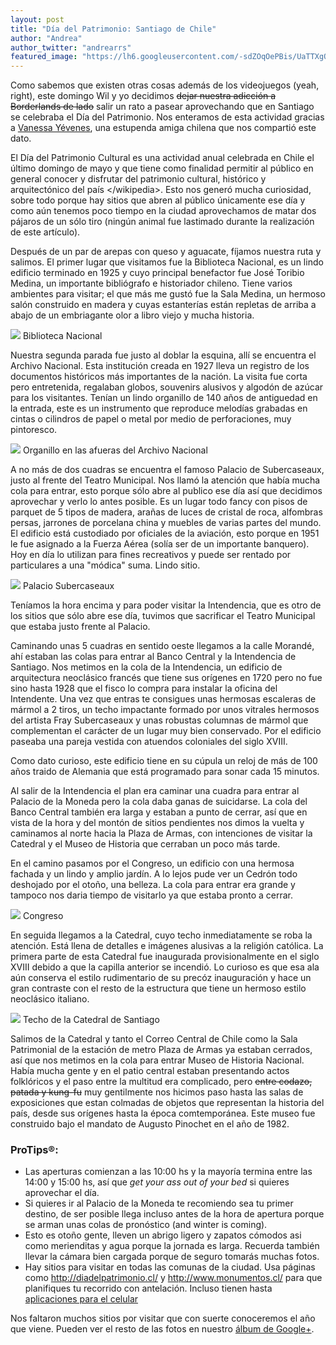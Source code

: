 ```yaml
---
layout: post
title: "Día del Patrimonio: Santiago de Chile"
author: "Andrea"
author_twitter: "andrearrs"
featured_image: "https://lh6.googleusercontent.com/-sdZOqOePBis/UaTTXgQ-HJI/AAAAAAAAALE/wqipPn80PRg/w816-h612-no/20130526_140214.jpg"
---
```


Como sabemos que existen otras cosas además de los videojuegos (yeah, right), este domingo Wil y yo decidimos
<strike>dejar nuestra adicción a Borderlands de lado</strike> salir un rato a pasear aprovechando que en Santiago se
celebraba el Día del Patrimonio. Nos enteramos de esta actividad gracias a <a href="http://twitter.com/vyevenes">Vanessa Yévenes</a>,
una estupenda amiga chilena que nos compartió este dato.
<!-- summary -->

El Día del Patrimonio Cultural es una actividad anual celebrada en Chile el último domingo de mayo y que tiene como finalidad
permitir al público en general conocer y disfrutar del patrimonio cultural, histórico y arquitectónico del país &lt;/wikipedia&gt;.
Esto nos generó mucha curiosidad, sobre todo porque hay sitios que abren al público únicamente ese día y como aún tenemos poco
tiempo en la ciudad aprovechamos de matar dos pájaros de un sólo tiro (ningún animal fue lastimado durante la realización de
este artículo).

Después de un par de arepas con queso y aguacate, fíjamos nuestra ruta y salimos. El primer lugar que visitamos fue la Biblioteca
Nacional, es un lindo edificio terminado en 1925 y cuyo principal benefactor fue José Toribio Medina, un importante bibliógrafo e historiador chileno. Tiene varios
ambientes para visitar; el que más me gustó fue la Sala Medina, un hermoso salón construido en madera y cuyas estanterías
están repletas de arriba a abajo de un embriagante olor a libro viejo y mucha historia.

<img id="biblioteca" src="https://lh6.googleusercontent.com/-L_hMeTf0XSI/UaTR2V4d15I/AAAAAAAAACQ/3aacy441t8E/w816-h612-no/20130526_114639.jpg" class="with-label">
<label for="biblioteca" class="image-description">Biblioteca Nacional</label>

Nuestra segunda parada fue justo al doblar la esquina, allí se encuentra el Archivo Nacional. Esta institución creada en
1927 lleva un registro de los documentos históricos más importantes de la nación. La visita fue corta pero
entretenida, regalaban globos, souvenirs alusivos y algodón de azúcar para los visitantes. Tenían un lindo organillo de 140 años de antiguedad
en la entrada, este es un instrumento que reproduce melodías grabadas en cintas o cilindros de papel o metal por medio de perforaciones, muy pintoresco.

<img id="organillo" src="https://lh5.googleusercontent.com/-Zu53-oNiCDU/UaTSiGLdcCI/AAAAAAAAADU/JOMul9dl45w/w816-h612-no/20130526_121855.jpg" class="with-label">
<label for="organillo" class="image-description">Organillo en las afueras del Archivo Nacional</label>


A no más de dos cuadras se encuentra el famoso Palacio de Subercaseaux, justo al frente del Teatro Municipal. Nos llamó
la atención que había mucha cola para entrar, esto porque sólo abre al publico ese día así que decidimos
aprovechar y verlo lo antes posible. Es un lugar todo fancy con pisos de parquet de 5 tipos de madera, arañas de luces
de cristal de roca, alfombras persas, jarrones de porcelana china y muebles de varias partes del mundo. El edificio está
custodiado por oficiales de la aviación, esto porque en 1951 le fue asignado a la Fuerza Aérea (solía
ser de un importante banquero). Hoy en día lo utilizan para fines recreativos y puede ser rentado por particulares a
una "módica" suma. Lindo sitio.

<img id="subercaseaux" src="https://lh3.googleusercontent.com/-hQ8eeTN1kes/UaTSskudAZI/AAAAAAAAADw/bCu86JLMEt8/w816-h612-no/20130526_122842.jpg" class="with-label">
<label for="subercaseaux" class="image-description">Palacio Subercaseaux</label>

Teníamos la hora encima y para poder visitar la Intendencia, que es otro de los sitios que sólo abre ese día, tuvimos que
sacrificar el Teatro Municipal que estaba justo frente al Palacio.

Caminando unas 5 cuadras en sentido oeste llegamos a la calle Morandé, ahí estaban las colas para entrar al Banco Central
y la Intendencia de Santiago. Nos metimos en la cola de la Intendencia, un edificio de arquitectura neoclásico francés
que tiene sus orígenes en 1720 pero no fue sino hasta 1928 que el fisco lo compra para instalar la oficina del Intendente.
Una vez que entras te consigues unas hermosas escaleras de mármol a 2 tiros, un techo impactante formado por unos vitrales
hermosos del artista Fray Subercaseaux y unas robustas columnas de mármol que complementan el carácter de un lugar muy bien
conservado. Por el edificio paseaba una pareja vestida con atuendos coloniales del siglo XVIII.

Como dato curioso, este edificio tiene en su cúpula un reloj de más de 100 años traido de Alemania que está programado
para sonar cada 15 minutos.

Al salir de la Intendencia el plan era caminar una cuadra para entrar al Palacio de la Moneda pero la cola daba ganas de
suicidarse. La cola del Banco Central también era larga y estaban a punto de cerrar, así que en vista de la hora y del
montón de sitios pendientes nos dimos la vuelta y caminamos al norte hacia la Plaza de Armas, con intenciones de visitar
la Catedral y el Museo de Historia que cerraban un poco más tarde.

En el camino pasamos por el Congreso, un edificio con una hermosa fachada y un lindo y amplio jardín. A lo lejos pude ver un
Cedrón todo deshojado por el otoño, una belleza. La cola para entrar era grande y tampoco nos daria tiempo de visitarlo
ya que estaba pronto a cerrar.

<img id="congreso" src="https://lh5.googleusercontent.com/-aQ_EQMxiekI/UaTWZwowoHI/AAAAAAAAAHE/BStgGlTd__g/w788-h591-no/20130526_144015.jpg" class="with-label">
<label for="congreso" class="image-description">Congreso</label>

En seguida llegamos a la Catedral, cuyo techo inmediatamente se roba la atención. Está llena de detalles e imágenes
alusivas a la religión católica. La primera parte de esta Catedral fue inaugurada provisionalmente
en el siglo XVIII debido a que la capilla anterior se incendió. Lo curioso es que esa ala aún conserva el estilo rudimentario
de su precóz inauguración y hace un gran contraste con el resto de la estructura que tiene un hermoso estilo neoclásico
italiano.

<img id="catedral" src="https://lh3.googleusercontent.com/-plrLrWWWsYU/UaTWxO2EiOI/AAAAAAAAAI8/jBoKg9TfY34/w459-h612-no/20130526_150044.jpg" class="with-label">
<label for="catedral" class="image-description">Techo de la Catedral de Santiago</label>

Salimos de la Catedral y tanto el Correo Central de Chile como la Sala Patrimonial de la estación de metro Plaza de Armas
ya estaban cerrados, así que nos metimos en la cola para entrar Museo de Historia Nacional. Había mucha gente y en el patio
central estaban presentando actos folklóricos y el paso entre la multitud era complicado, pero <strike>entre codazo,
patada y kung-fu</strike> muy gentilmente nos hicimos paso hasta las salas de exposiciones que estan colmadas de objetos que representan
la historia del país, desde sus orígenes hasta la época comtemporánea. Este museo fue construido bajo el mandato de Augusto
Pinochet en el año de 1982.


<h3>ProTips&reg;:</h3>

* Las aperturas comienzan a las 10:00 hs y la mayoría termina entre las 14:00 y 15:00 hs, así que <i>get your ass out of your bed</i>
si quieres aprovechar el día.
* Si quieres ir al Palacio de la Moneda te recomiendo sea tu primer destino, de ser posible llega incluso antes de la
hora de apertura porque se arman unas colas de pronóstico (and winter is coming).
* Esto es otoño gente, lleven un abrigo ligero y zapatos cómodos asi como merienditas y agua porque la jornada es larga.
Recuerda también llevar la cámara bien cargada porque de seguro tomarás muchas fotos.
* Hay sitios para visitar en todas las comunas de la ciudad. Usa páginas como <a href="http://diadelpatrimonio.cl/">http://diadelpatrimonio.cl/</a>
y <a href="http://www.monumentos.cl">http://www.monumentos.cl/</a> para que planifiques tu recorrido con antelación. Incluso
tienen hasta <a href="http://diadelpatrimonio.cl/aplicacion">aplicaciones para el celular</a>

Nos faltaron muchos sitios por visitar que con suerte conoceremos el año que viene. Pueden
ver el resto de las fotos en nuestro <a target="_blank" href="https://plus.google.com/u/0/b/109580611265902807643/photos/109580611265902807643/albums/5883057742898824897">álbum de Google+</a>.
